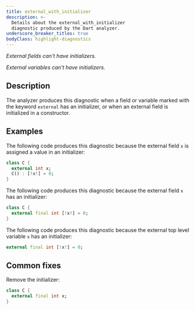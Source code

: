 ```yaml
---
title: external_with_initializer
description: >-
  Details about the external_with_initializer
  diagnostic produced by the Dart analyzer.
underscore_breaker_titles: true
bodyClass: highlight-diagnostics
---
```


_External fields can't have initializers._

_External variables can't have initializers._

## Description

The analyzer produces this diagnostic when a field or variable marked with
the keyword `external` has an initializer, or when an external field is
initialized in a constructor.

## Examples

The following code produces this diagnostic because the external field `x`
is assigned a value in an initializer:

```dart
class C {
  external int x;
  C() : [!x!] = 0;
}
```

The following code produces this diagnostic because the external field `x`
has an initializer:

```dart
class C {
  external final int [!x!] = 0;
}
```

The following code produces this diagnostic because the external top level
variable `x` has an initializer:

```dart
external final int [!x!] = 0;
```

## Common fixes

Remove the initializer:

```dart
class C {
  external final int x;
}
```
